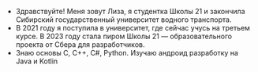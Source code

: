 - Здравствуйте! Меня зовут Лиза, я студентка Школы 21 и закончила Сибирский государственный университет водного транспорта. 
- В 2021 году я поступила в университет, где сейчас учусь на третьем курсе. В 2023 году стала пиром Школы 21 — образовательного проекта от Сбера для разработчиков.
- Знаю основы С, C++, C#, Python. Изучаю андроид разработку на Java и Kotlin
